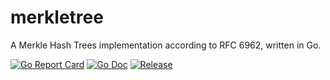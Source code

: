 # merkletree
A Merkle Hash Trees implementation according to RFC 6962, written in Go.

[![Go Report Card](https://goreportcard.com/badge/github.com/codenotary/merkletree?style=flat-square)](https://goreportcard.com/report/github.com/codenotary/merkletree)
[![Go Doc](https://img.shields.io/badge/godoc-reference-blue.svg?style=flat-square)](https://godoc.org/github.com/codenotary/merkletree)
[![Release](https://img.shields.io/github/release/codenotary/merkletree.svg?style=flat-square)](https://github.com/codenotary/merkletree/releases/latest)